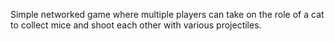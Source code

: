 Simple networked game where multiple players can take on the role of a cat to collect mice and shoot each other with various projectiles.
